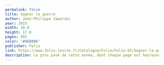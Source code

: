 ```yaml
---
permalink: false
title: Gagner la guerre
author: Jean-Philippe Jaworski
year: 2015
width: 10.8
height: 17.8 
pages: 992
color: '#9EB096'
publisher: Folio
link: https://www.folio-lesite.fr/Catalogue/Folio/Folio-SF/Gagner-la-guerre
description: Le gros pavé de cette année, dont chaque page est heureusement un régal de langue française. Le style de Jaworski est unique, à la frontière entre la flamboyance et l'excès. Avec ses personnages plus détestables les uns que les autres, ce récit de vengeance, sorte de <cite>Comte de Monte-Cristo</cite> dévergondé, est un divertissement de haute volée.
---
```

